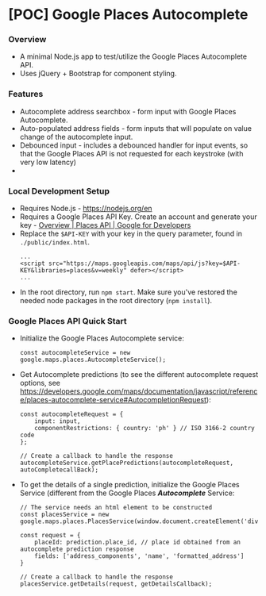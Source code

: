 # [POC] Google Places Autocomplete
### Overview
- A minimal Node.js app to test/utilize the Google Places Autocomplete API.
- Uses jQuery + Bootstrap for component styling.

### Features
- Autocomplete address searchbox - form input with Google Places Autocomplete.
- Auto-populated address fields - form inputs that will populate on value change of the autocomplete input.
- Debounced input - includes a debounced handler for input events, so that the Google Places API is not requested for each keystroke (with very low latency) 
- 
### Local Development Setup
- Requires Node.js - https://nodejs.org/en
- Requires a Google Places API Key. Create an account and generate your key - [Overview | Places API | Google for Developers](https://developers.google.com/maps/documentation/places/web-service/overview)
- Replace the `$API-KEY` with your key in the query parameter, found in `./public/index.html`.
	```
	...
	<script src="https://maps.googleapis.com/maps/api/js?key=$API-KEY&libraries=places&v=weekly" defer></script>
	...
	```
- In the root directory, run `npm start`. Make sure you've restored the needed node packages in the root directory (`npm install`).

### Google Places API Quick Start
- Initialize the Google Places Autocomplete service:
	```
	const autocompleteService = new  google.maps.places.AutocompleteService();
	```
- Get Autocomplete predictions (to see the different autocomplete request options, see https://developers.google.com/maps/documentation/javascript/reference/places-autocomplete-service#AutocompletionRequest):
	```
	const autocompleteRequest = {
		input: input,
		componentRestrictions: { country: 'ph' } // ISO 3166-2 country code
	};
	
	// Create a callback to handle the response
	autocompleteService.getPlacePredictions(autocompleteRequest, autoCompletecallBack);
	```
- To get the details of a single prediction, initialize the Google Places Service (different from the Google Places ***Autocomplete*** Service:
	```
	// The service needs an html element to be constructed 
	const placesService = new google.maps.places.PlacesService(window.document.createElement('div'));

	const request = {
		placeId: prediction.place_id, // place id obtained from an autocomplete prediction response
		fields: ['address_components', 'name', 'formatted_address']
	}
	
	// Create a callback to handle the response	
	placesService.getDetails(request, getDetailsCallback);
	```
